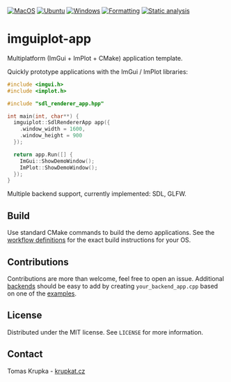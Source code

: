 [![MacOS](https://github.com/krupkat/imguiplot-app/actions/workflows/macos.yml/badge.svg)](https://github.com/krupkat/imguiplot-app/actions/workflows/macos.yml)
[![Ubuntu](https://github.com/krupkat/imguiplot-app/actions/workflows/ubuntu.yml/badge.svg)](https://github.com/krupkat/imguiplot-app/actions/workflows/ubuntu.yml)
[![Windows](https://github.com/krupkat/imguiplot-app/actions/workflows/windows.yml/badge.svg)](https://github.com/krupkat/imguiplot-app/actions/workflows/windows.yml)
[![Formatting](https://github.com/krupkat/imguiplot-app/actions/workflows/clang-format-check.yml/badge.svg)](https://github.com/krupkat/imguiplot-app/actions/workflows/clang-format-check.yml)
[![Static analysis](https://github.com/krupkat/imguiplot-app/actions/workflows/clang-tidy-check.yml/badge.svg)](https://github.com/krupkat/imguiplot-app/actions/workflows/clang-tidy-check.yml)

# imguiplot-app

Multiplatform (ImGui + ImPlot + CMake) application template.

Quickly prototype applications with the ImGui / ImPlot libraries:

```cpp
#include <imgui.h>
#include <implot.h>

#include "sdl_renderer_app.hpp"

int main(int, char**) {
  imguiplot::SdlRendererApp app({
    .window_width = 1600, 
    .window_height = 900
  });

  return app.Run([] {
    ImGui::ShowDemoWindow();
    ImPlot::ShowDemoWindow();
  });
}
```

Multiple backend support, currently implemented: SDL, GLFW.

## Build

Use standard CMake commands to build the demo applications. See the [workflow definitions](https://github.com/krupkat/imguiplot-app/tree/main/.github/workflows) for the exact build instructions for your OS.

## Contributions

Contributions are more than welcome, feel free to open an issue. Additional [backends](https://github.com/ocornut/imgui/blob/master/docs/BACKENDS.md) should be easy to add by creating `your_backend_app.cpp` based on one of the [examples](https://github.com/ocornut/imgui/tree/master/examples).

## License

Distributed under the MIT license. See `LICENSE` for more information.

## Contact

Tomas Krupka - [krupkat.cz](https://krupkat.cz)
